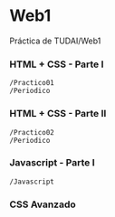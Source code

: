 # Web1
Práctica de TUDAI/Web1 

### HTML + CSS - Parte I
    /Practico01
    /Periodico

### HTML + CSS - Parte II
    /Practico02
    /Periodico

### Javascript - Parte I
    /Javascript     

### CSS Avanzado


